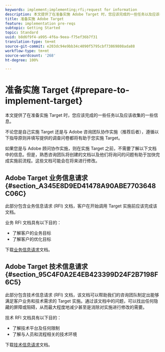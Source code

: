 ```yaml
---
keywords: implement;implementing;rfi;request for information
description: 本文提供了在准备实施 Adobe Target 时，您应该完成的一些任务以及应该收集的一些信息。
title: 准备实施 Adobe Target
feature: implementation pre-reqs
subtopic: Getting Started
topic: Standard
uuid: b8d6f9f4-a995-4f6a-9eea-f75ef36b7f31
translation-type: tm+mt
source-git-commit: e203dc94e9bb34c4090f5795cbf73869808ada88
workflow-type: tm+mt
source-wordcount: '268'
ht-degree: 100%

---
```



# 准备实施 Target {#prepare-to-implement-target}

本文提供了在准备实施 Target 时，您应该完成的一些任务以及应该收集的一些信息。

不论您是自己实施 Target 还是与 Adobe 咨询团队协作实施（推荐后者），遵循以下指导原则并填写提供的调查问卷都将有助于您实施 Target。

如果您是与 Adobe 顾问协作实施，则在实施 Target 之前，不需要了解以下文档中的信息。但是，熟悉咨询团队将创建的文档以及他们将询问的问题有助于加快完成实施前流程。这些文档可能会在将来进行修改。

## Adobe Target 业务信息请求 {#section_A345E8D9ED41478A90ABE7703648C06C}

此部分包含业务信息请求 (RFI) 文档，客户在开始调用 Target 实施前应该完成该文档。

业务 RFI 文档具有以下目的：

* 了解客户的业务目标
* 了解客户的优化目标

下载[业务信息请求](/help/assets/business-rfi.docx)文档。

## Adobe Target 技术信息请求 {#section_95C4F0A2E4EB423399D24F2B7198F6C5}

此部分包含技术信息请求 (RFI) 文档，该文档可以帮助我们的咨询团队制定出能够满足客户业务和技术需求的 Target 实施。通过该文档中的问题，可以找出任何隐藏的屏障或阻碍，从而最大程度地减少甚至是消除对实施进行修改的需要。

技术 RFI 文档具有以下目的：

* 了解技术平台及任何限制
* 了解与人员和流程相关的技术环境

下载[技术信息请求](/help/assets/technical-rfi.docx)文档。
